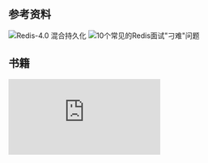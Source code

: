 ## 参考资料
![Redis-4.0 混合持久化](http://www.hulkdev.com/posts/redis-mix-format)
![10个常见的Redis面试"刁难"问题](https://mp.weixin.qq.com/s/Z4a8wbWvPDGFTkKJH0X9VQ)

## 书籍
![Redis 设计与实现](https://redisbook.readthedocs.io/en/latest/index.html)